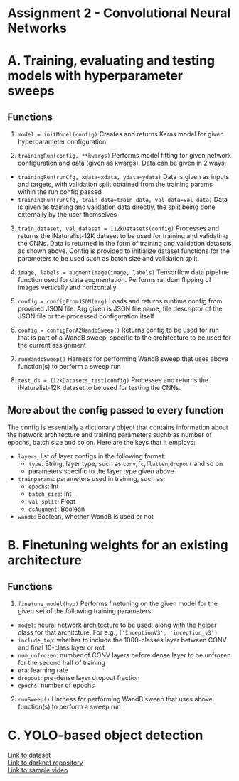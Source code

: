# Assignment 2 - Convolutional Neural Networks

# A. Training, evaluating and testing models with hyperparameter sweeps
## Functions
1. `model = initModel(config)`
Creates and returns Keras model for given hyperparameter configuration

2. `trainingRun(config, **kwargs)`
Performs model fitting for given network configuration and data (given as kwargs).
Data can be given in 2 ways:
* `trainingRun(runCfg, xdata=xdata, ydata=ydata)`
Data is given as inputs and targets, with validation split obtained from the training params within the run config passed
* `trainingRun(runCfg, train_data=train_data, val_data=val_data)`
Data is given as training and validation data directly, the split being done externally by the user themselves

3. `train_dataset, val_dataset = I12kDatasets(config)`
Processes and returns the iNaturalist-12K dataset to be used for training and validating the CNNs. Data is returned in the form of training and validation datasets as shown above. Config is provided to initialize dataset functions for the parameters to be used such as batch size and validation split. 

4. `image, labels = augmentImage(image, labels)`
Tensorflow data pipeline function used for data augmentation. Performs random flipping of images vertically and horizontally

5. `config = configFromJSON(arg)`
Loads and returns runtime config from provided JSON file. Arg given is JSON file name, file descriptor of the JSON file or the processed configuration itself

6. `config = configForA2WandbSweep()`
Returns config to be used for run that is part of a WandB sweep, specific to the architecture to be used for the current assignment

7. `runWandbSweep()`
Harness for performing WandB sweep that uses above function(s) to perform a sweep run

8. `test_ds = I12kDatasets_test(config)`
Processes and returns the iNaturalist-12K dataset to be used for testing the CNNs.

## More about the config passed to every function
The config is essentially a dictionary object that contains information about the network architecture and training parameters suchb as number of epochs, batch size and so on. Here are the keys that it employs:
* `layers`: list of layer configs in the following format:
    * `type`: String, layer type, such as `conv`,`fc`,`flatten`,`dropout` and so on
    * parameters specific to the layer type given above
* `trainparams`: parameters used in training, such as:
    * `epochs`: Int
    * `batch_size`: Int
    * `val_split`: Float
    * `dsAugment`: Boolean
* `wandb`: Boolean, whether WandB is used or not

# B. Finetuning weights for an existing architecture
## Functions
1. `finetune_model(hyp)`
Performs finetuning on the given model for the given set of the following training parameters:
* `model`: neural network architecture to be used, along with the helper class for that architcture. For e.g., `('InceptionV3', 'inception_v3')`
* `include_top`: whether to include the 1000-classes layer between CONV and final 10-class layer or not
* `num_unfrozen`: number of CONV layers before dense layer to be unfrozen for the second half of training
* `eta`: learning rate
* `dropout`: pre-dense layer dropout fraction
* `epochs`: number of epochs

2. `runSweep()`
Harness for performing WandB sweep that uses above function(s) to perform a sweep run

# C. YOLO-based object detection
[Link to dataset](https://www.kaggle.com/aditya276/face-mask-dataset-yolo-format)<br>
[Link to darknet repository](https://github.com/AlexeyAB/darknet)<br>
[Link to sample video](https://youtu.be/pnCPKJ0zHeo)
